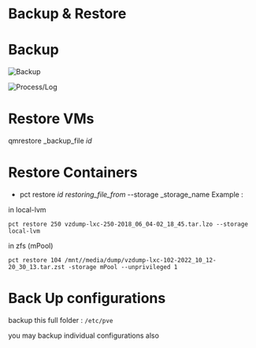 # Backup &  Restore


# Backup
![Backup](./2_backup.PNG)

![Process/Log](./3_backupProcess.PNG)
# Restore VMs
qmrestore _backup_file _id_

# Restore Containers 
- pct restore _id_ _restoring_file_from_ --storage _storage_name
Example : 

in local-lvm

```pct restore 250 vzdump-lxc-250-2018_06_04-02_18_45.tar.lzo --storage local-lvm ```


in zfs (mPool)

```pct restore 104 /mnt//media/dump/vzdump-lxc-102-2022_10_12-20_30_13.tar.zst -storage mPool --unprivileged 1```


# Back Up configurations 
backup this full folder : 
```/etc/pve```

you may backup individual configurations also 
